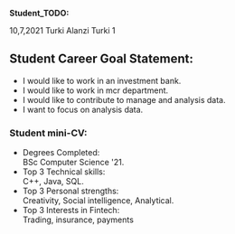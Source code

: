 __Student_TODO:__  

10,7,2021
Turki Alanzi 
Turki 1


## Student Career Goal Statement:
 
  - I would like to work in an investment bank. 
  - I would like to work in mcr department. 
  - I would like to contribute to manage and analysis data.
  - I want to focus on analysis data.

### Student mini-CV:

  - Degrees Completed:    
         BSc Computer Science '21.
  - Top 3 Technical skills:    
        C++, Java, SQL.
  - Top 3 Personal strengths:   
         Creativity, Social intelligence, Analytical.
  - Top 3 Interests in Fintech:    
        Trading, insurance, payments
